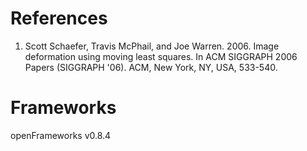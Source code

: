 # References

1. Scott Schaefer, Travis McPhail, and Joe Warren. 2006. Image deformation using moving least squares. In ACM SIGGRAPH 2006 Papers (SIGGRAPH '06). ACM, New York, NY, USA, 533-540.

# Frameworks

openFrameworks v0.8.4
